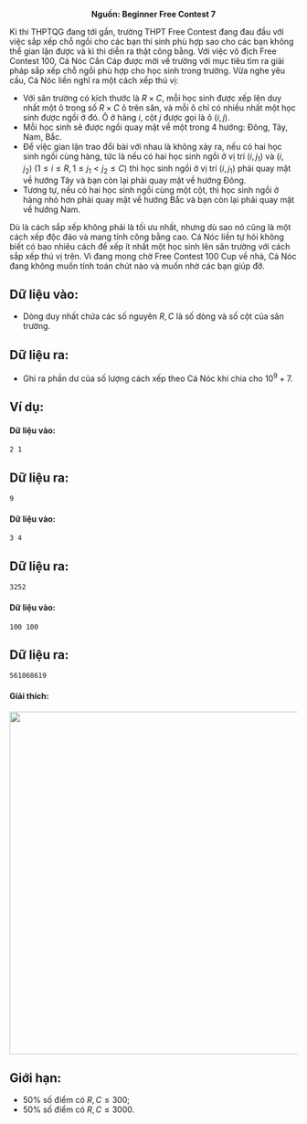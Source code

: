 **<center>Nguồn: Beginner Free Contest 7</center>**

Kì thi THPTQG đang tới gần, trường THPT Free Contest đang đau đầu với việc sắp xếp chỗ ngồi cho các bạn thí sinh phù hợp sao cho các bạn không thể gian lận được và kì thi diễn ra thật công bằng. Với việc vô địch Free Contest $100$, Cá Nóc Cắn Cáp được mời về trường với mục tiêu tìm ra giải pháp sắp xếp chỗ ngồi phù hợp cho học sinh trong trường. Vừa nghe yêu cầu, Cá Nóc liền nghĩ ra một cách xếp thú vị:
- Với sân trường có kích thước là $R ×C$, mỗi học sinh được xếp lên duy nhất một ô trong số $R ×C$ ô trên sân, và mỗi ô chỉ có nhiều nhất một học sinh được ngồi ở đó. Ô ở hàng $i$, cột $j$ được gọi là ô $(i, j)$.
- Mỗi học sinh sẽ được ngồi quay mặt về một trong $4$ hướng: Đông, Tây, Nam, Bắc.
- Để việc gian lận trao đổi bài với nhau là không xảy ra, nếu có hai học sinh ngồi cùng hàng, tức là nếu có hai học sinh ngồi ở vị trí $(i, j_1)$ và $(i, j_2)\ (1 ≤ i ≤ R, 1 ≤ j_1 < j_2 ≤ C)$ thì học sinh ngồi ở vị trí $(i, j_1)$ phải quay mặt về hướng Tây và bạn còn lại phải quay mặt về hướng Đông.
- Tương tự, nếu có hai học sinh ngồi cùng một cột, thì học sinh ngồi ở hàng nhỏ hơn phải quay mặt về hướng Bắc và bạn còn lại phải quay mặt về hướng Nam.

Dù là cách sắp xếp không phải là tối ưu nhất, nhưng dù sao nó cũng là một cách xếp độc đáo và mang tính công bằng cao. Cá Nóc liền tự hỏi không biết có bao nhiêu cách để xếp ít nhất một học sinh lên sân trường với cách sắp xếp thú vị trên. Vì đang mong chờ Free Contest $100$ Cup về nhà, Cá Nóc đang không muốn tính toán chút nào và muốn nhờ các bạn giúp đỡ.

## Dữ liệu vào:
- Dòng duy nhất chứa các số nguyên $R, C$ là số dòng và số cột của sân trường.

## Dữ liệu ra:
- Ghi ra phần dư của số lượng cách xếp theo Cá Nóc khi chia cho $10^9 + 7$.

## Ví dụ:
#### Dữ liệu vào:
```
2 1
```

## Dữ liệu ra:
```
9
```

#### Dữ liệu vào:
```
3 4
```

## Dữ liệu ra:
```
3252
```

#### Dữ liệu vào:
```
100 100
```

## Dữ liệu ra:
```
561068619
```

#### Giải thích:
<center><img src="/images/problems/634/GRADUATION.png" width=600px></center>

## Giới hạn:
- $50\%$ số điểm có $R, C ≤ 300$;
- $50\%$ số điểm có $R, C ≤ 3000$.
